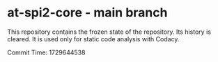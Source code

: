 # at-spi2-core - main branch

This repository contains the frozen state of the repository.
Its history is cleared. It is used only for static code
analysis with Codacy.

Commit Time: 1729644538